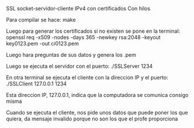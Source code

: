 SSL socket-servidor-cliente IPv4 con certificados
Con hilos

Para compilar se hace: make

Luego para generar los certificados si no existen se pone en la terminal: openssl req -x509 -nodes -days 365 -newkey rsa:2048 -keyout key0123.pem -out ci0123.pem

Luego hara preguntas de sus datos y genera los .pem

Luego se ejecuta el servidor con el puerto: ./SSLServer 1234

En otra terminal se ejecuta el cliente con la direccion IP y el puerto: ./SSLClient 127.0.0.1 1234

Esta direccion IP, 127.0.0.1, indica que la computadora se comunica consigo misma 

Cuando se ejecuta el cliente, nos pide unos datos que puede poner los que quiera, da mensaje invalido porque no son los que el profe proporciona